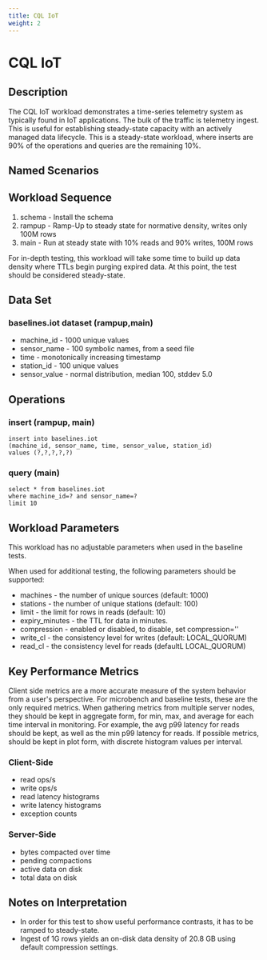 ```yaml
---
title: CQL IoT
weight: 2
---
```


# CQL IoT

## Description

The CQL IoT workload demonstrates a time-series telemetry system as typically found in IoT applications. The bulk of the
traffic is telemetry ingest. This is useful for establishing steady-state capacity with an actively managed data
lifecycle. This is a steady-state workload, where inserts are 90% of the operations and queries are the remaining 10%.

## Named Scenarios

## Workload Sequence

1. schema - Install the schema
2. rampup - Ramp-Up to steady state for normative density, writes only 100M rows
3. main - Run at steady state with 10% reads and 90% writes, 100M rows

For in-depth testing, this workload will take some time to build up data density where TTLs begin purging expired data.
At this point, the test should be considered steady-state.

## Data Set

### baselines.iot dataset (rampup,main)

- machine_id - 1000 unique values
- sensor_name - 100 symbolic names, from a seed file
- time - monotonically increasing timestamp
- station_id - 100 unique values
- sensor_value - normal distribution, median 100, stddev 5.0

## Operations

### insert (rampup, main)

    insert into baselines.iot
    (machine_id, sensor_name, time, sensor_value, station_id)
    values (?,?,?,?,?)

### query (main)

    select * from baselines.iot
    where machine_id=? and sensor_name=?
    limit 10

## Workload Parameters

This workload has no adjustable parameters when used in the baseline tests.

When used for additional testing, the following parameters should be supported:

- machines - the number of unique sources (default: 1000)
- stations - the number of unique stations (default: 100)
- limit - the limit for rows in reads (default: 10)
- expiry_minutes - the TTL for data in minutes.
- compression - enabled or disabled, to disable, set compression=''
- write_cl - the consistency level for writes (default: LOCAL_QUORUM)
- read_cl - the consistency level for reads (defaultL LOCAL_QUORUM)

## Key Performance Metrics

Client side metrics are a more accurate measure of the system behavior from a user's perspective. For microbench and
baseline tests, these are the only required metrics. When gathering metrics from multiple server nodes, they should be
kept in aggregate form, for min, max, and average for each time interval in monitoring. For example, the avg p99 latency
for reads should be kept, as well as the min p99 latency for reads. If possible metrics, should be kept in plot form,
with discrete histogram values per interval.

### Client-Side

- read ops/s
- write ops/s
- read latency histograms
- write latency histograms
- exception counts

### Server-Side

- bytes compacted over time
- pending compactions
- active data on disk
- total data on disk

## Notes on Interpretation

- In order for this test to show useful performance contrasts, it has to be ramped to steady-state.
- Ingest of 1G rows yields an on-disk data density of 20.8 GB using default compression settings.




